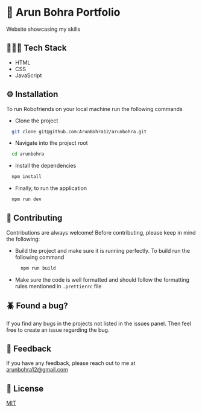 # 🤖 Arun Bohra Portfolio

Website showcasing my skills

## 🧑🏼‍💻 Tech Stack

- HTML
- CSS
- JavaScript

## ⚙️ Installation

To run Robofriends on your local machine run the following commands

- Clone the project

```bash
  git clone git@github.com:ArunBohra12/arunbohra.git
```

- Navigate into the project root

```bash
  cd arunbohra
```

- Install the dependencies

```bash
  npm install
```

- Finally, to run the application

```bash
  npm run dev
```

## 🛂 Contributing

Contributions are always welcome!
Before contributing, please keep in mind the following:

- Build the project and make sure it is running perfectly.
  To build run the following command
  ```bash
    npm run build
  ```
- Make sure the code is well formatted and should follow the formatting rules mentioned in `.prettierrc` file

## 🪲 Found a bug?

If you find any bugs in the projects not listed in the issues panel. Then feel free to create an issue regarding the bug.

## 🤖 Feedback

If you have any feedback, please reach out to me at arunbohra12@gmail.com

## 📝 License

[MIT](https://choosealicense.com/licenses/mit/)
